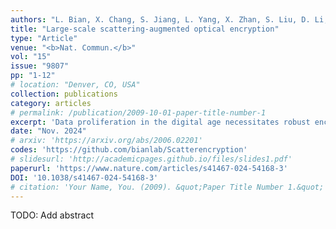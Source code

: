 ```yaml
---
authors: "L. Bian, X. Chang, S. Jiang, L. Yang, X. Zhan, S. Liu, D. Li, R. Yan, Z. Gao, and J. Zhang"
title: "Large-scale scattering-augmented optical encryption"
type: "Article"
venue: "<b>Nat. Commun.</b>"
vol: "15"
issue: "9807"
pp: "1-12"
# location: "Denver, CO, USA"
collection: publications
category: articles
# permalink: /publication/2009-10-01-paper-title-number-1
excerpt: 'Data proliferation in the digital age necessitates robust encryption techniques to protect information privacy. Optical encryption leverages the multiple degrees of freedom inherent in light waves to encode information with parallel processing and enhanced security features. However, implementations of large-scale, high-security optical encryption have largely remained theoretical or limited to digital simulations due to hardware constraints, signal-to-noise ratio challenges, and precision fabrication of encoding elements. Here, we present an optical encryption platform utilizing scattering multiplexing ptychography, simultaneously enhancing security and throughput. Unlike optical encoders which rely on computer-generated randomness, our approach leverages the inherent complexity of light scattering as a natural unclonable function. This enables multi-dimensional encoding with superior randomness. Furthermore, the ptychographic configuration expands encryption throughput beyond hardware limitations through spatial multiplexing of different scatterer regions. We propose a hybrid decryption algorithm integrating model- and data-driven strategies, ensuring robust decryption against various sources of measurement noise and communication interference. We achieved optical encryption at a scale of ten-megapixel pixels with 1.23 µm resolution. Communication experiments validate the resilience of our decryption algorithm, yielding high-fidelity results even under extreme transmission conditions characterized by a 20% bit error rate. Our encryption platform offers a holistic solution for large-scale, high-security, and cost-effective cryptography.'
date: "Nov. 2024"
# arxiv: 'https://arxiv.org/abs/2006.02201'
codes: 'https://github.com/bianlab/Scatterencryption'
# slidesurl: 'http://academicpages.github.io/files/slides1.pdf'
paperurl: 'https://www.nature.com/articles/s41467-024-54168-3'
DOI: '10.1038/s41467-024-54168-3'
# citation: 'Your Name, You. (2009). &quot;Paper Title Number 1.&quot; <i>Journal 1</i>. 1(1).'
---
```


TODO: Add abstract